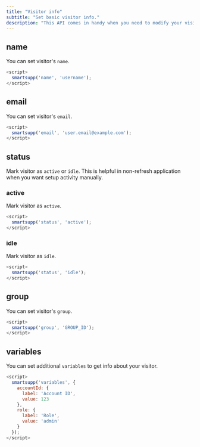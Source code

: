```yaml
---
title: "Visitor info"
subtitle: "Set basic visitor info."
description: "This API comes in handy when you need to modify your visitor info."
---
```


## name

You can set visitor's `name`.

```js
<script>
  smartsupp('name', 'username');
</script>
```

## email

You can set visitor's `email`.

```js
<script>
  smartsupp('email', 'user.email@example.com');
</script>
```

## status

Mark visitor as `active` or `idle`. This is helpful in non-refresh application when you want setup activity manually.

### active

Mark visitor as `active`.

```js
<script>
  smartsupp('status', 'active');
</script>
```

### idle

Mark visitor as `idle`.

```js
<script>
  smartsupp('status', 'idle');
</script>
```

## group

You can set visitor's `group`.

```js
<script>
  smartsupp('group', 'GROUP_ID');
</script>
```

## variables

You can set additional `variables` to get info about your visitor.

```js
<script>
  smartsupp('variables', {
    accountId: {
      label: 'Account ID',
      value: 123
    },
    role: {
      label: 'Role',
      value: 'admin'
    }
  });
</script>
```